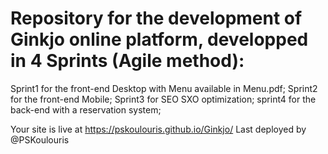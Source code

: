 # Repository for the development of Ginkjo online platform, developped in 4 Sprints (Agile method):
Sprint1 for the front-end Desktop with Menu available in Menu.pdf; 
Sprint2 for the front-end Mobile; 
Sprint3 for SEO SXO optimization; 
sprint4 for the back-end with a reservation system;

Your site is live at https://pskoulouris.github.io/Ginkjo/
Last deployed by @PSKoulouris




